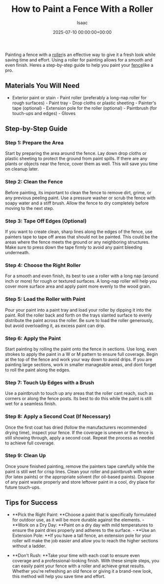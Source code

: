 ﻿---
title: How to Paint a Fence With a Roller
description: Painting a fence with a roller is an effective way to give it a fresh look while saving time and effort. Using a roller for painting allows for a smooth and...
slug: /how-to-paint-a-fence-with-a-roller/
date: 2025-07-10 00:00:00+00:00
lastmod: 2025-07-10 00:00:00+03:00
author: Isaac
categories:

- Guide
tags:

- guide

- fence

- roller
layout: post
---

Painting a fence with a [roller](https://pestpolicy.com/best-paint-roller-for-ceilings/)is an effective way to give it a fresh look while saving time and effort. Using a roller for painting allows for a smooth and even finish. Heres a step-by-step guide to help you paint your [fence](https://pestpolicy.com/fence-painting-ideas/)like a pro.

##  Materials You Will Need

- Exterior paint or stain - Paint roller (preferably a long-nap roller for rough surfaces) - Paint tray - Drop cloths or plastic sheeting - Painter's tape (optional) - Extension pole for the roller (optional) - Paintbrush (for touch-ups and edges) - Gloves

##  Step-by-Step Guide

###  Step 1: Prepare the Area

Start by preparing the area around the fence. Lay down drop cloths or plastic sheeting to protect the ground from paint spills. If there are any plants or objects near the fence, cover them as well. This will save you time on cleanup later.

###  Step 2: Clean the Fence

Before painting, its important to clean the fence to remove dirt, grime, or any previous peeling paint. Use a pressure washer or scrub the fence with soapy water and a stiff brush. Allow the fence to dry completely before moving to the next step.

###  Step 3: Tape Off Edges (Optional)

If you want to create clean, sharp lines along the edges of the fence, use painters tape to tape off areas that should not be painted. This could be the areas where the fence meets the ground or any neighboring structures. Make sure to press down the tape firmly to avoid any paint bleeding underneath.

###  Step 4: Choose the Right Roller

For a smooth and even finish, its best to use a roller with a long nap (around inch or more) for rough or textured surfaces. A long-nap roller will help you cover more surface area and apply paint more evenly to the wood grain.

###  Step 5: Load the Roller with Paint

Pour your paint into a paint tray and load your roller by dipping it into the paint. Roll the roller back and forth on the trays slanted surface to evenly distribute the paint across the roller. Be sure to load the roller generously, but avoid overloading it, as excess paint can drip.

###  Step 6: Apply the Paint

Start painting by rolling the paint onto the fence in sections. Use long, even strokes to apply the paint in a W or M pattern to ensure full coverage. Begin at the top of the fence and work your way down to avoid drips. If you are painting large sections, work in smaller manageable areas, and dont forget to roll the paint along the edges.

###  Step 7: Touch Up Edges with a Brush

Use a paintbrush to touch up any areas that the roller cant reach, such as corners or along the fence posts. Its best to do this while the paint is still wet for a seamless finish.

###  Step 8: Apply a Second Coat (If Necessary)

Once the first coat has dried (follow the manufacturers recommended drying time), inspect your fence. If the coverage is uneven or the fence is still showing through, apply a second coat. Repeat the process as needed to achieve full coverage.

###  Step 9: Clean Up

Once youre finished painting, remove the painters tape carefully while the paint is still wet for crisp lines. Clean your roller and paintbrush with water (for latex paints) or the appropriate solvent (for oil-based paints). Dispose of any paint waste properly and store leftover paint in a cool, dry place for future touch-ups.

##  Tips for Success

- **Pick the Right Paint: **Choose a paint that is specifically formulated for outdoor use, as it will be more durable against the elements. - **Work on a Dry Day: **Paint on a dry day with mild temperatures to ensure the paint dries properly and adheres to the surface. - **Use an Extension Pole: **If you have a tall fence, an extension pole for your roller will make the job easier and allow you to reach the higher sections without a ladder.

- **Don't Rush: **Take your time with each coat to ensure even coverage and a professional-looking finish. With these simple steps, you can easily paint your fence with a roller and achieve great results. Whether you're refreshing an old fence or giving it a brand-new look, this method will help you save time and effort.
